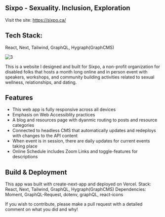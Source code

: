 
## Sixpo - Sexuality. Inclusion, Exploration 

Visit the site: https://sixpo.ca/

## Tech Stack: 
React, Next, Tailwind, GraphQL, Hygraph(GraphCMS)


![3](https://user-images.githubusercontent.com/108373927/234083248-98904d29-1a08-43ce-a42f-7281098f4bd0.png)

This is a website I designed and built for Sixpo, a non-profit organization for disabled folks that hosts a month long online and in person event with speakers, workshops, and community building activities related to sexual wellness, relationships, and dating. 


## Features

- This web app is fully responsive across all devices
- Emphasis on Web Accessiblity practices
- A blog and resources page with dyanmic routing to posts and resource categories
- Connected to headless CMS that automatically updates and redeploys with changes to the API content
- When event is in session, there are daily updates for current events taking place
- Online Schedule includes Zoom Links and toggle-features for descriptions


## Build & Deployment

This app was built with create-next-app and deployed on Vercel. 
Stack: React, Next, Tailwind, GraphQL, Hygraph(GraphCMS)
Dependencies: Moment, GraphQL-Request, dotenv, graphQL, react-icons

If you wish to contribute, please make a pull request with a detailed comment on what you did and why!
